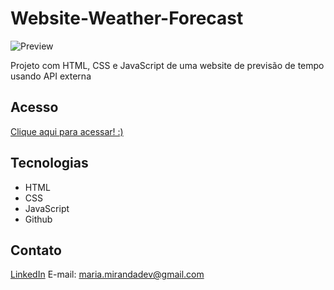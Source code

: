 # Website-Weather-Forecast
![Preview](https://github.com/MaduSales/Website-Weather-Forecast/assets/166547195/4a73b665-0a88-4162-8a1d-de64308131a2)

Projeto com HTML, CSS e JavaScript de uma website de previsão de tempo usando API externa

## Acesso

[Clique aqui para acessar! :)](https://madusales.github.io/Website-Weather-Forecast/)

## Tecnologias
- HTML
- CSS
- JavaScript
- Github

## Contato
[LinkedIn](https://www.linkedin.com/in/mariaeduardasales)
E-mail: maria.mirandadev@gmail.com


